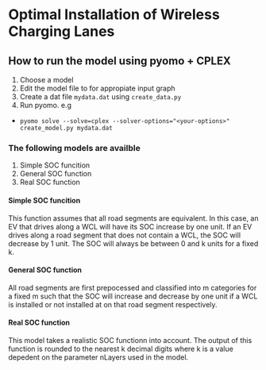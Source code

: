# Optimal Installation of Wireless Charging Lanes
## How to run the model using pyomo + CPLEX
1. Choose a model
2. Edit the model file to for appropiate input graph
3. Create a dat file `mydata.dat` using `create_data.py`
4. Run pyomo. e.g
- `pyomo solve --solve=cplex --solver-options="<your-options>" create_model.py mydata.dat`

### The following models are availble
1. Simple SOC funcition
2. General SOC function
3. Real SOC function

#### Simple SOC funcition
This function assumes that all road segments are equivalent. In this case, an EV that drives along a WCL will have its SOC increase by one unit. If an EV drives along a road segment that does not contain a WCL, the SOC will decrease by 1 unit. The SOC will always be between 0 and k units for a fixed k.

#### General SOC function
All road segments are first prepocessed and classified into m categories for a fixed m such that the SOC will increase and decrease by one unit if a WCL is installed or not installed at on that road segment respectively. 

#### Real SOC function
This model takes a realistic SOC functionn into account. The output of this function is rounded to the nearest k decimal digits where k is a value depedent on the parameter nLayers used in the model. 
